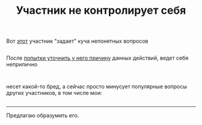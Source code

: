 ﻿---
title: "Участник не контролирует себя"
se.owner.user_id: 324730
se.owner.display_name: "eccs0103"
se.owner.link: "https://ru.meta.stackoverflow.com/users/324730/eccs0103"
se.link: "https://ru.meta.stackoverflow.com/questions/12332/%d0%a3%d1%87%d0%b0%d1%81%d1%82%d0%bd%d0%b8%d0%ba-%d0%bd%d0%b5-%d0%ba%d0%be%d0%bd%d1%82%d1%80%d0%be%d0%bb%d0%b8%d1%80%d1%83%d0%b5%d1%82-%d1%81%d0%b5%d0%b1%d1%8f"
se.question_id: 12332
se.post_type: question
---
<p>Вот <a href="https://ru.stackoverflow.com/users/11849">этот</a> участник &quot;задает&quot; куча непонятных вопросов</p>
<p><a href="https://i.stack.imgur.com/VToHs.png" rel="nofollow noreferrer"><img src="https://i.stack.imgur.com/VToHs.png" alt="" /></a></p>
<p>После <a href="https://ru.stackoverflow.com/questions/1492156/%D0%9D%D0%B0-%D0%BA%D0%B0%D0%BA%D0%B8%D0%B5-%D0%BA%D0%B0%D1%82%D0%B5%D0%B3%D0%BE%D1%80%D0%B8%D0%B8-%D0%BC%D0%BE%D0%B6%D0%BD%D0%BE-%D0%BF%D0%BE%D0%B1%D0%B8%D1%82%D1%8C-%D0%B2%D0%B5%D1%81%D1%8C-%D1%81%D0%BE%D1%84%D1%82?noredirect=1#comment2674844_1492156">попытки уточнить у него причину</a> данных действий, ведет себя неприлично</p>
<p><a href="https://i.stack.imgur.com/9LDS6.png" rel="nofollow noreferrer"><img src="https://i.stack.imgur.com/9LDS6.png" alt="" /></a></p>
<p><a href="https://i.stack.imgur.com/d61Nk.png" rel="nofollow noreferrer"><img src="https://i.stack.imgur.com/d61Nk.png" alt="" /></a></p>
<p>несет какой-то бред, а сейчас просто минусует популярные вопросы других участников, в том числе мои:</p>
<p><a href="https://i.stack.imgur.com/AJ0kJ.png" rel="nofollow noreferrer"><img src="https://i.stack.imgur.com/AJ0kJ.png" alt="" /></a></p>
<hr />
<p>Предлагаю образумить его.</p>
